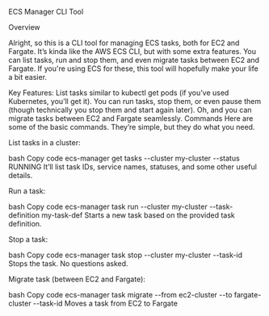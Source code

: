 ECS Manager CLI Tool

Overview


Alright, so this is a CLI tool for managing ECS tasks, both for EC2 and Fargate. It’s kinda like the AWS ECS CLI, but with some extra features. You can list tasks, run and stop them, and even migrate tasks between EC2 and Fargate. If you're using ECS for these, this tool will hopefully make your life a bit easier.

Key Features:
List tasks similar to kubectl get pods (if you’ve used Kubernetes, you’ll get it).
You can run tasks, stop them, or even pause them (though technically you stop them and start again later).
Oh, and you can migrate tasks between EC2 and Fargate seamlessly.
Commands
Here are some of the basic commands. They’re simple, but they do what you need.

List tasks in a cluster:

bash
Copy code
ecs-manager get tasks --cluster my-cluster --status RUNNING
It’ll list task IDs, service names, statuses, and some other useful details.

Run a task:

bash
Copy code
ecs-manager task run --cluster my-cluster --task-definition my-task-def
Starts a new task based on the provided task definition.

Stop a task:

bash
Copy code
ecs-manager task stop --cluster my-cluster --task-id <task-id>
Stops the task. No questions asked.

Migrate task (between EC2 and Fargate):

bash
Copy code
ecs-manager task migrate --from ec2-cluster --to fargate-cluster --task-id <task-id>
Moves a task from EC2 to Fargate 
